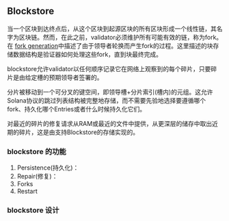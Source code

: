 ## Blockstore
当一个区块到达终点后，从这个区块到起源区块的所有区块形成一个线性链，其名字为区块链。然而，在此之前，validator必须维护所有可能有效的链，称为fork。在 [fork generation](../cluster/fork_generation.html)中描述了由于领导者轮换而产生fork的过程。这里描述的块存储数据结构是验证器如何处理这些fork，直到块最终完成。

blockstore允许validator以任何顺序记录它在网络上观察到的每个碎片，只要碎片是由给定槽的预期领导者签署的。

分片被移动到一个可分叉的键空间，即领导槽+分片索引(槽内)的元组。这允许Solana协议的跳过列表结构被完整地存储，而不需要先验地选择要遵循哪个fork、持久化哪个Entries或者什么时候持久化它们。

对最近的碎片的修复请求从RAM或最近的文件中提供，从更深层的储存中取出近期的碎片，这是由支持Blockstore的存储实现的。

### blockstore 的功能
1. Persistence(持久化)：
2. Repair(修复)：
3. Forks
4. Restart

### blockstore 设计



